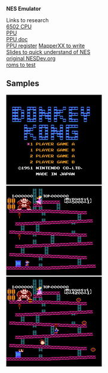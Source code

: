 **NES Emulator**    

Links to research     
[6502 CPU](https://www.masswerk.at/6502/6502_instruction_set.html#layout-2-3  )   
[PPU](https://www.nesdev.org/wiki/PPU_memory_map)   
[PPU doc](https://www.nesdev.org/NESDoc.pdf#page=16)    
[PPU register](https://www.nesdev.org/wiki/PPU_registers)
[MapperXX to write](https://nesdir.github.io/mapper0.html)     
[Slides to quick understand of NES](https://slides.com/andsve/writing-a-nes-emulator#/85)      
[original NESDev.org](https://www.nesdev.org/NESDoc.pdf)      
[roms to test](https://wowroms.com/en/all-roms/list/consoles)     


## Samples    
![pic1](./ppu-samples/1.png)
![pic2](./ppu-samples/2.png)
![pic3](./ppu-samples/3.png)